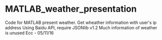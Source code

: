 # MATLAB_weather_presentation
Code for MATLAB present weather.
Get wheather information with user's ip address
Using Baidu API, require JSONlib v1.2
Much information of weather is unused
Ecc - 05/11/16
